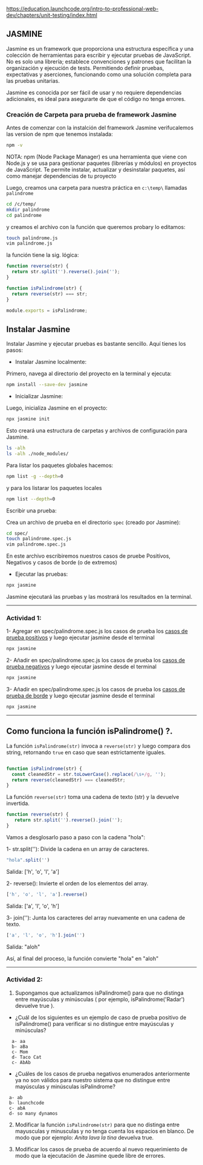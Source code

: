 https://education.launchcode.org/intro-to-professional-web-dev/chapters/unit-testing/index.html

## JASMINE

Jasmine es un framework que proporciona una estructura específica y una colección de herramientas para escribir y ejecutar pruebas de JavaScript. No es solo una librería; establece convenciones y patrones que facilitan la organización y ejecución de tests. Permitiendo definir pruebas, expectativas y aserciones, funcionando como una solución completa para las pruebas unitarias.

Jasmine es conocida por ser fácil de usar y no requiere dependencias adicionales, es ideal para asegurarte de que el código no tenga errores.

### Creación de Carpeta para prueba de framework Jasmine

Antes de comenzar con la instalción del framework Jasmine verifucalemos las version de npm que tenemos instalada: 

```bash
npm -v 
```
NOTA: npm (Node Package Manager) es una herramienta que viene con Node.js y se usa para gestionar paquetes (librerías y módulos) en proyectos de JavaScript. Te permite instalar, actualizar y desinstalar paquetes, así como manejar dependencias de tu proyecto

Luego, creamos una carpeta para nuestra práctica en `c:\temp\` llamadas `palindrome`

```bash 
cd /c/temp/
mkdir palindrome
cd palindrome
```

y creamos el archivo con la función que queremos probary lo editamos: 

```bash 
touch palindrome.js
vim palindrome.js
```
la función tiene la sig. lógica: 

```javascript
function reverse(str) {
  return str.split('').reverse().join('');
}

function isPalindrome(str) {
  return reverse(str) === str;
}

module.exports = isPalindrome;
```

## Instalar Jasmine 

Instalar Jasmine y ejecutar pruebas es bastante sencillo. Aquí tienes los pasos:

- Instalar Jasmine localmente:

Primero, navega al directorio del proyecto en la terminal y ejecuta:

```bash
npm install --save-dev jasmine
```
- Inicializar Jasmine:

Luego, inicializa Jasmine en el proyecto:

```bash
npx jasmine init
```
Esto creará una estructura de carpetas y archivos de configuración para Jasmine.
```bash
ls -alh
ls -alh ./node_modules/
```

Para listar los paquetes globales hacemos:

```bash
npm list -g --depth=0
```
y para los listarar los paquetes locales

```bash
npm list --depth=0
```

Escribir una prueba:

Crea un archivo de prueba en el directorio `spec` (creado por Jasmine):

```bash
cd spec/
touch palindrome.spec.js
vim palindrome.spec.js
```

En este archivo escribiremos nuestros casos de pruebe Positívos, Negativos y casos de borde (o de extremos) 

- Ejecutar las pruebas:

```bash
npx jasmine
```
Jasmine ejecutará las pruebas y las mostrará los resultados en la terminal.
___
### Actividad 1: 
1- Agregar en spec/palindrome.spec.js los casos de prueba los [casos de prueba positivos](https://education.launchcode.org/intro-to-professional-web-dev/chapters/unit-testing/unit-testing-in-action.html#positive-test-cases) y luego ejecutar jasmine desde el terminal 
```bash
npx jasmine
```
2- Añadir en spec/palindrome.spec.js los casos de prueba los [casos de prueba negativos](https://education.launchcode.org/intro-to-professional-web-dev/chapters/unit-testing/unit-testing-in-action.html#negative-test-cases) y luego ejecutar jasmine desde el terminal 
```bash
npx jasmine
```
3- Añadir en spec/palindrome.spec.js los casos de prueba los [casos de prueba de borde](https://education.launchcode.org/intro-to-professional-web-dev/chapters/unit-testing/unit-testing-in-action.html#edge-cases) y luego ejecutar jasmine desde el terminal 
```bash
npx jasmine
```
____

## Como funciona la función isPalindrome() ?.

La función `isPalindrome(str)` invoca a `reverse(str)`  y luego compara dos string, retornando `true` en caso que sean estrictamente iguales.

```javascript

function isPalindrome(str) {
  const cleanedStr = str.toLowerCase().replace(/\s+/g, '');
  return reverse(cleanedStr) === cleanedStr;
}
```

La función  `reverse(str)` toma una cadena de texto (str) y la devuelve invertida.

```javascript
function reverse(str) {
   return str.split('').reverse().join('');
}
```

Vamos a desglosarlo paso a paso con la cadena "hola":

1- str.split(''): Divide la cadena en un array de caracteres.
```javascript
"hola".split('')
```
Salida: ['h', 'o', 'l', 'a']

2- reverse(): Invierte el orden de los elementos del array.
```javascript
['h', 'o', 'l', 'a'].reverse()
```
Salida: ['a', 'l', 'o', 'h']

3- join(''): Junta los caracteres del array nuevamente en una cadena de texto.
```javascript
['a', 'l', 'o', 'h'].join('')
```
Salida: "aloh"

Así, al final del proceso, la función convierte "hola" en "aloh"
___

### Actividad 2: 

1. Supongamos que actualizamos isPalindrome() para que no distinga entre mayúsculas y minúsculas ( por ejemplo, isPalindrome('Radar') devuelve true ).

  - ¿Cuál de los siguientes es un ejemplo de caso de prueba positivo de isPalindrome() para verificar si no distingue entre   mayúsculas y minúsculas?
```  
  a- aa
  b- aBa
  c- Mom
  d- Taco Cat
  c- AbAb
```
  - ¿Cuáles de los casos de prueba negativos enumerados anteriormente ya no son válidos para nuestro sistema que no       distingue entre mayúsculas y minúsculas isPalindrome?

```
 a- ab
 b- launchcode
 c- abA
 d- so many dynamos
```

2. Modificar la función `isPalindrome(str)` para que no distinga entre mayusculas y minusculas y no tenga cuenta los espacios en blanco. De modo que por ejemplo:  _Anita lava la tina_ devuelva true.
   
3. Modificar los casos de prueba de acuerdo al nuevo requerimiento de modo que la ejecutación de Jasmine quede libre de errores.
   

